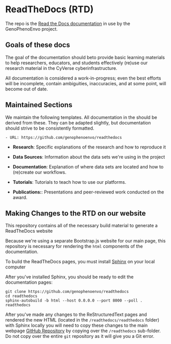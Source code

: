 # ReadTheDocs (RTD)

The repo is the [Read the Docs documentation](https://readthedocs.org/) in use by the GenoPhenoEnvo project. 

## Goals of these docs

The goal of the documentation should beto provide basic learning materials to help researchers, educators, and students effectively (re)use our research material in the CyVerse cyberinfrastructure. 

All documentation is considered a work-in-progress; even the best efforts will be incomplete, contain ambiguities, inaccuracies, and at some point, will become out of date. 

## Maintained Sections

We maintain the following templates. All documentation in the should be derived from these. They can be adapted slightly, but documentation should strive to be consistently formatted. 

    - URL: https://github.com/genophenoenvo/readthedocs
    
- **Research**: Specific explanations of the research and how to reproduce it

- **Data Sources**: Information about the data sets we're using in the project

- **Documentation**: Explanation of where data sets are located and how to (re)create our workflows.

- **Tutorials**: Tutorials to teach how to use our platforms. 

- **Publications:**: Presentations and peer-reviewed work conducted on the award.

## Making Changes to the RTD on our website

This repository contains all of the necessary build material to generate a ReadTheDocs website

Because we're using a separate Bootstrap.js website for our main page, this repository is necessary for rendering the `html` components of the documentation.

To build the ReadTheDocs pages, you must install [Sphinx](https://docs.readthedocs.io/en/stable/intro/getting-started-with-sphinx.html) on your local computer

After you've installed Sphinx, you should be ready to edit the documentation pages:

```
git clone https://github.com/genophenoenvo/readthedocs
cd readthedocs
sphinx-autobuild -b html --host 0.0.0.0 --port 8000 --poll . readthedocs
```

After you've made any changes to the ReStructuredText pages and rendered the new HTML (located in the `/readthedocs/readthedocs` folder) with Sphinx locally
you will need to copy these changes to the main webpage [GitHub Repository](https://github.com/genophenoenvo/genophenoenvo.github.io) by copying over the `/readthedocs` sub-folder. Do not copy over the entire `git` repository as it will give you a Git error. 

